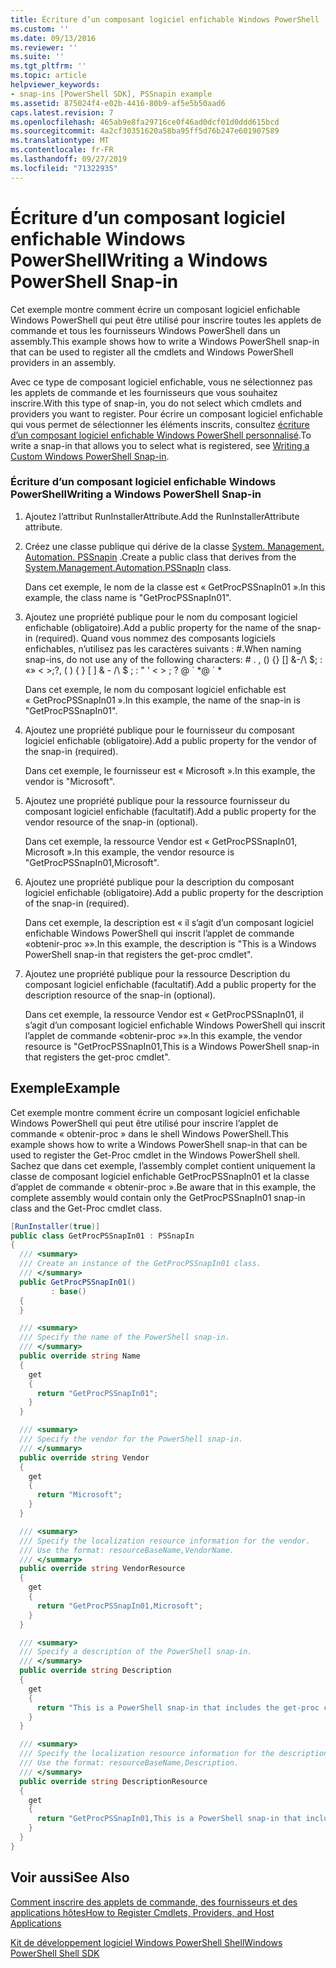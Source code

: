 ```yaml
---
title: Écriture d’un composant logiciel enfichable Windows PowerShell | Microsoft Docs
ms.custom: ''
ms.date: 09/13/2016
ms.reviewer: ''
ms.suite: ''
ms.tgt_pltfrm: ''
ms.topic: article
helpviewer_keywords:
- snap-ins [PowerShell SDK], PSSnapin example
ms.assetid: 875024f4-e02b-4416-80b9-af5e5b50aad6
caps.latest.revision: 7
ms.openlocfilehash: 465ab9e8fa29716ce0f46ad0dcf01d0ddd615bcd
ms.sourcegitcommit: 4a2cf30351620a58ba95ff5d76b247e601907589
ms.translationtype: MT
ms.contentlocale: fr-FR
ms.lasthandoff: 09/27/2019
ms.locfileid: "71322935"
---
```

# <a name="writing-a-windows-powershell-snap-in"></a><span data-ttu-id="4d0c5-102">Écriture d’un composant logiciel enfichable Windows PowerShell</span><span class="sxs-lookup"><span data-stu-id="4d0c5-102">Writing a Windows PowerShell Snap-in</span></span>

<span data-ttu-id="4d0c5-103">Cet exemple montre comment écrire un composant logiciel enfichable Windows PowerShell qui peut être utilisé pour inscrire toutes les applets de commande et tous les fournisseurs Windows PowerShell dans un assembly.</span><span class="sxs-lookup"><span data-stu-id="4d0c5-103">This example shows how to write a Windows PowerShell snap-in that can be used to register all the cmdlets and Windows PowerShell providers in an assembly.</span></span>

<span data-ttu-id="4d0c5-104">Avec ce type de composant logiciel enfichable, vous ne sélectionnez pas les applets de commande et les fournisseurs que vous souhaitez inscrire.</span><span class="sxs-lookup"><span data-stu-id="4d0c5-104">With this type of snap-in, you do not select which cmdlets and providers you want to register.</span></span> <span data-ttu-id="4d0c5-105">Pour écrire un composant logiciel enfichable qui vous permet de sélectionner les éléments inscrits, consultez [écriture d’un composant logiciel enfichable Windows PowerShell personnalisé](./writing-a-custom-windows-powershell-snap-in.md).</span><span class="sxs-lookup"><span data-stu-id="4d0c5-105">To write a snap-in that allows you to select what is registered, see [Writing a Custom Windows PowerShell Snap-in](./writing-a-custom-windows-powershell-snap-in.md).</span></span>

### <a name="writing-a-windows-powershell-snap-in"></a><span data-ttu-id="4d0c5-106">Écriture d’un composant logiciel enfichable Windows PowerShell</span><span class="sxs-lookup"><span data-stu-id="4d0c5-106">Writing a Windows PowerShell Snap-in</span></span>

1. <span data-ttu-id="4d0c5-107">Ajoutez l’attribut RunInstallerAttribute.</span><span class="sxs-lookup"><span data-stu-id="4d0c5-107">Add the RunInstallerAttribute attribute.</span></span>

2. <span data-ttu-id="4d0c5-108">Créez une classe publique qui dérive de la classe [System. Management. Automation. PSSnapin](/dotnet/api/System.Management.Automation.PSSnapIn) .</span><span class="sxs-lookup"><span data-stu-id="4d0c5-108">Create a public class that derives from the [System.Management.Automation.PSSnapIn](/dotnet/api/System.Management.Automation.PSSnapIn) class.</span></span>

    <span data-ttu-id="4d0c5-109">Dans cet exemple, le nom de la classe est « GetProcPSSnapIn01 ».</span><span class="sxs-lookup"><span data-stu-id="4d0c5-109">In this example, the class name is "GetProcPSSnapIn01".</span></span>

3. <span data-ttu-id="4d0c5-110">Ajoutez une propriété publique pour le nom du composant logiciel enfichable (obligatoire).</span><span class="sxs-lookup"><span data-stu-id="4d0c5-110">Add a public property for the name of the snap-in (required).</span></span> <span data-ttu-id="4d0c5-111">Quand vous nommez des composants logiciels enfichables, n’utilisez pas les caractères suivants : #.</span><span class="sxs-lookup"><span data-stu-id="4d0c5-111">When naming snap-ins, do not use any of the following characters: # .</span></span> <span data-ttu-id="4d0c5-112">, () {} [] &-/\ $; : «» \< >;?</span><span class="sxs-lookup"><span data-stu-id="4d0c5-112">, ( ) { } [ ] & - /\ $ ; : " ' \< > ; ?</span></span> <span data-ttu-id="4d0c5-113">@ \` \*</span><span class="sxs-lookup"><span data-stu-id="4d0c5-113">@ \` \*</span></span>

    <span data-ttu-id="4d0c5-114">Dans cet exemple, le nom du composant logiciel enfichable est « GetProcPSSnapIn01 ».</span><span class="sxs-lookup"><span data-stu-id="4d0c5-114">In this example, the name of the snap-in is "GetProcPSSnapIn01".</span></span>

4. <span data-ttu-id="4d0c5-115">Ajoutez une propriété publique pour le fournisseur du composant logiciel enfichable (obligatoire).</span><span class="sxs-lookup"><span data-stu-id="4d0c5-115">Add a public property for the vendor of the snap-in (required).</span></span>

    <span data-ttu-id="4d0c5-116">Dans cet exemple, le fournisseur est « Microsoft ».</span><span class="sxs-lookup"><span data-stu-id="4d0c5-116">In this example, the vendor is "Microsoft".</span></span>

5. <span data-ttu-id="4d0c5-117">Ajoutez une propriété publique pour la ressource fournisseur du composant logiciel enfichable (facultatif).</span><span class="sxs-lookup"><span data-stu-id="4d0c5-117">Add a public property for the vendor resource of the snap-in (optional).</span></span>

    <span data-ttu-id="4d0c5-118">Dans cet exemple, la ressource Vendor est « GetProcPSSnapIn01, Microsoft ».</span><span class="sxs-lookup"><span data-stu-id="4d0c5-118">In this example, the vendor resource is "GetProcPSSnapIn01,Microsoft".</span></span>

6. <span data-ttu-id="4d0c5-119">Ajoutez une propriété publique pour la description du composant logiciel enfichable (obligatoire).</span><span class="sxs-lookup"><span data-stu-id="4d0c5-119">Add a public property for the description of the snap-in (required).</span></span>

    <span data-ttu-id="4d0c5-120">Dans cet exemple, la description est « il s’agit d’un composant logiciel enfichable Windows PowerShell qui inscrit l’applet de commande «obtenir-proc »».</span><span class="sxs-lookup"><span data-stu-id="4d0c5-120">In this example, the description is "This is a Windows PowerShell snap-in that registers the get-proc cmdlet".</span></span>

7. <span data-ttu-id="4d0c5-121">Ajoutez une propriété publique pour la ressource Description du composant logiciel enfichable (facultatif).</span><span class="sxs-lookup"><span data-stu-id="4d0c5-121">Add a public property for the description resource of the snap-in (optional).</span></span>

    <span data-ttu-id="4d0c5-122">Dans cet exemple, la ressource Vendor est « GetProcPSSnapIn01, il s’agit d’un composant logiciel enfichable Windows PowerShell qui inscrit l’applet de commande «obtenir-proc »».</span><span class="sxs-lookup"><span data-stu-id="4d0c5-122">In this example, the vendor resource is "GetProcPSSnapIn01,This is a Windows PowerShell snap-in that registers the get-proc cmdlet".</span></span>

## <a name="example"></a><span data-ttu-id="4d0c5-123">Exemple</span><span class="sxs-lookup"><span data-stu-id="4d0c5-123">Example</span></span>

<span data-ttu-id="4d0c5-124">Cet exemple montre comment écrire un composant logiciel enfichable Windows PowerShell qui peut être utilisé pour inscrire l’applet de commande « obtenir-proc » dans le shell Windows PowerShell.</span><span class="sxs-lookup"><span data-stu-id="4d0c5-124">This example shows how to write a Windows PowerShell snap-in that can be used to register the Get-Proc cmdlet in the Windows PowerShell shell.</span></span> <span data-ttu-id="4d0c5-125">Sachez que dans cet exemple, l’assembly complet contient uniquement la classe de composant logiciel enfichable GetProcPSSnapIn01 et la classe d’applet de commande « obtenir-proc ».</span><span class="sxs-lookup"><span data-stu-id="4d0c5-125">Be aware that in this example, the complete assembly would contain only the GetProcPSSnapIn01 snap-in class and the Get-Proc cmdlet class.</span></span>

```csharp
[RunInstaller(true)]
public class GetProcPSSnapIn01 : PSSnapIn
{
  /// <summary>
  /// Create an instance of the GetProcPSSnapIn01 class.
  /// </summary>
  public GetProcPSSnapIn01()
         : base()
  {
  }

  /// <summary>
  /// Specify the name of the PowerShell snap-in.
  /// </summary>
  public override string Name
  {
    get
    {
      return "GetProcPSSnapIn01";
    }
  }

  /// <summary>
  /// Specify the vendor for the PowerShell snap-in.
  /// </summary>
  public override string Vendor
  {
    get
    {
      return "Microsoft";
    }
  }

  /// <summary>
  /// Specify the localization resource information for the vendor.
  /// Use the format: resourceBaseName,VendorName.
  /// </summary>
  public override string VendorResource
  {
    get
    {
      return "GetProcPSSnapIn01,Microsoft";
    }
  }

  /// <summary>
  /// Specify a description of the PowerShell snap-in.
  /// </summary>
  public override string Description
  {
    get
    {
      return "This is a PowerShell snap-in that includes the get-proc cmdlet.";
    }
  }

  /// <summary>
  /// Specify the localization resource information for the description.
  /// Use the format: resourceBaseName,Description.
  /// </summary>
  public override string DescriptionResource
  {
    get
    {
      return "GetProcPSSnapIn01,This is a PowerShell snap-in that includes the get-proc cmdlet.";
    }
  }
}
```

## <a name="see-also"></a><span data-ttu-id="4d0c5-126">Voir aussi</span><span class="sxs-lookup"><span data-stu-id="4d0c5-126">See Also</span></span>

[<span data-ttu-id="4d0c5-127">Comment inscrire des applets de commande, des fournisseurs et des applications hôtes</span><span class="sxs-lookup"><span data-stu-id="4d0c5-127">How to Register Cmdlets, Providers, and Host Applications</span></span>](https://msdn.microsoft.com/en-us/a41e9054-29c8-40ab-bf2b-8ce4e7ec1c8c)

[<span data-ttu-id="4d0c5-128">Kit de développement logiciel Windows PowerShell Shell</span><span class="sxs-lookup"><span data-stu-id="4d0c5-128">Windows PowerShell Shell SDK</span></span>](../windows-powershell-reference.md)
